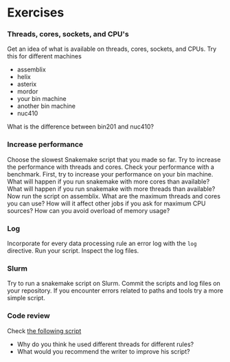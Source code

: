 # Exercises

### Threads, cores, sockets, and CPU's

Get an idea of what is available on threads, cores, sockets, and CPUs. Try this for different machines

* assemblix
* helix
* asterix
* mordor
* your bin machine
* another bin machine
* nuc410

What is the difference between bin201 and nuc410?

### Increase performance

Choose the slowest Snakemake script that you made so far. Try to increase the performance with threads and cores. Check your performance with a benchmark. First, try to increase your performance on your bin machine. What will happen if you run snakemake with more cores than available? What will happen if you run snakemake with more threads than available? Now run the script on assemblix. What are the maximum threads and cores you can use? How will it affect other jobs if you ask for maximum CPU sources? How can you avoid overload of memory usage?&#x20;

### Log&#x20;

Incorporate for every data processing rule an error log with the `log` directive. Run your script. Inspect the log files.

### Slurm

Try to run a snakemake script on Slurm. Commit the scripts and log files on your repository. If you encounter errors related to paths and tools try a more simple script.

### Code review

Check [the following script](https://bitbucket.org/nmkeur/data-processing)

* Why do you think he used different threads for different rules?
* What would you recommend the writer to improve his script?
